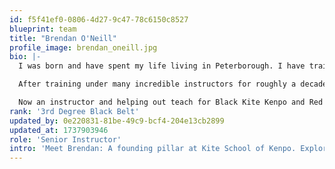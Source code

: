 ```yaml
---
id: f5f41ef0-0806-4d27-9c47-78c6150c8527
blueprint: team
title: "Brendan O'Neill"
profile_image: brendan_oneill.jpg
bio: |-
  I was born and have spent my life living in Peterborough. I have trained in Kenpo Karate since I was in primary school, which makes it almost 2 decades, possibly just reaching that mark. I remember before doing Kenpo I had done other styles but felt slightly embarrassed at that young age having to do things like the splits or try to kick above my head, which I was never capable of doing and felt somewhat unnecessary based on my experiences at school. I first discovered Kenpo when my sister and I saw a flyer in a shop window and asked our parents if we could go to a class. To our surprise, turning up to the first class, my dad instantly recognized my new instructor as the man who had taught him and my grandfather when they were younger. Whilst they were reminiscing about old times, I was stood in awe of the speed and ferocity of the students practising before class had begun.

  After training under many incredible instructors for roughly a decade, I successfully and rather painfully graded for my Junior black belt, at which point the hard work really began, it would be another 6 years before I graded for my Senior black belt which is possibly the hardest and most rewarding thing I have achieved yet.

  Now an instructor and helping out teach for Black Kite Kenpo and Red Kite Kenpo which both belong to the Kite School of Kenpo family.
rank: '3rd Degree Black Belt'
updated_by: 0e220831-81be-49c9-bcf4-204e13cb2899
updated_at: 1737903946
role: 'Senior Instructor'
intro: 'Meet Brendan: A founding pillar at Kite School of Kenpo. Explore his journey and contributions to our martial arts community.'
---
```

